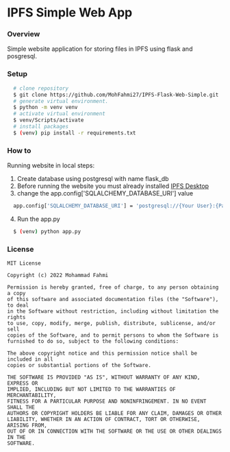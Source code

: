 # IPFS Simple Web App

### Overview
Simple website application for storing files in IPFS using flask and posgresql.

### Setup
```sh
  # clone repository 
  $ git clone https://github.com/MohFahmi27/IPFS-Flask-Web-Simple.git
  # generate virtual environment.
  $ python -m venv venv
  # activate virtual environment
  $ venv/Scripts/activate
  # install packages
  $ (venv) pip install -r requirements.txt
```

### How to
Running website in local steps:
1. Create database using postgresql with name flask_db
2. Before running the website you must already installed [IPFS Desktop](https://docs.ipfs.tech/install/ipfs-desktop/) 
2. change the app.config['SQLALCHEMY_DATABASE_URI'] value

```sh
  app.config['SQLALCHEMY_DATABASE_URI'] = 'postgresql://{Your User}:{Password User}@localhost/flask_db'
```

4. Run the app.py

```sh
  $ (venv) python app.py
```

### License
```
MIT License

Copyright (c) 2022 Mohammad Fahmi

Permission is hereby granted, free of charge, to any person obtaining a copy
of this software and associated documentation files (the "Software"), to deal
in the Software without restriction, including without limitation the rights
to use, copy, modify, merge, publish, distribute, sublicense, and/or sell
copies of the Software, and to permit persons to whom the Software is
furnished to do so, subject to the following conditions:

The above copyright notice and this permission notice shall be included in all
copies or substantial portions of the Software.

THE SOFTWARE IS PROVIDED "AS IS", WITHOUT WARRANTY OF ANY KIND, EXPRESS OR
IMPLIED, INCLUDING BUT NOT LIMITED TO THE WARRANTIES OF MERCHANTABILITY,
FITNESS FOR A PARTICULAR PURPOSE AND NONINFRINGEMENT. IN NO EVENT SHALL THE
AUTHORS OR COPYRIGHT HOLDERS BE LIABLE FOR ANY CLAIM, DAMAGES OR OTHER
LIABILITY, WHETHER IN AN ACTION OF CONTRACT, TORT OR OTHERWISE, ARISING FROM,
OUT OF OR IN CONNECTION WITH THE SOFTWARE OR THE USE OR OTHER DEALINGS IN THE
SOFTWARE.
```
